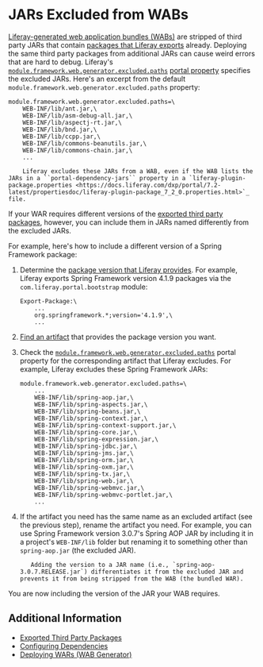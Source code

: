 # JARs Excluded from WABs

[Liferay-generated web application bundles \(WABs\)](./deploying-wars-wab-generator.md) are stripped of third party JARs that contain [packages that Liferay exports](./exported-third-party-packages.md) already. Deploying the same third party packages from additional JARs can cause weird errors that are hard to debug. Liferay's [`module.framework.web.generator.excluded.paths`](https://docs.liferay.com/dxp/portal/7.2-latest/propertiesdoc/portal.properties.html#Module%20Framework%20Web%20Application%20Bundles) [portal property](../../installation-and-upgrades/reference/portal-properties.md) specifies the excluded JARs. Here's an excerpt from the default `module.framework.web.generator.excluded.paths` property:

```properties
module.framework.web.generator.excluded.paths=\
    WEB-INF/lib/ant.jar,\
    WEB-INF/lib/asm-debug-all.jar,\
    WEB-INF/lib/aspectj-rt.jar,\
    WEB-INF/lib/bnd.jar,\
    WEB-INF/lib/ccpp.jar,\
    WEB-INF/lib/commons-beanutils.jar,\
    WEB-INF/lib/commons-chain.jar,\
    ...
```

```note::
    Liferay excludes these JARs from a WAB, even if the WAB lists the JARs in a ``portal-dependency-jars`` property in a `liferay-plugin-package.properties <https://docs.liferay.com/dxp/portal/7.2-latest/propertiesdoc/liferay-plugin-package_7_2_0.properties.html>`_ file.
```

If your WAR requires different versions of the [exported third party packages](../../liferay-internals/reference/exported-third-party-packages.md), however, you can include them in JARs named differently from the excluded JARs.

For example, here's how to include a different version of a Spring Framework package:

1. Determine the [package version that Liferay provides](../../liferay-internals/reference/exported-third-party-packages.md). For example, Liferay exports Spring Framework version 4.1.9 packages via the `com.liferay.portal.bootstrap` module:

    ```
    Export-Package:\
        ...
        org.springframework.*;version='4.1.9',\
        ...
    ```

1. [Find an artifact](../../liferay-internals/fundamentals/configuring-dependencies/finding-artifacts.md) that provides the package version you want.

1. Check the [`module.framework.web.generator.excluded.paths`](https://docs.liferay.com/dxp/portal/7.2-latest/propertiesdoc/portal.properties.html#Module%20Framework) portal property for the corresponding artifact that Liferay excludes. For example, Liferay excludes these Spring Framework JARs:

    ```properties
    module.framework.web.generator.excluded.paths=\
        ...
        WEB-INF/lib/spring-aop.jar,\
        WEB-INF/lib/spring-aspects.jar,\
        WEB-INF/lib/spring-beans.jar,\
        WEB-INF/lib/spring-context.jar,\
        WEB-INF/lib/spring-context-support.jar,\
        WEB-INF/lib/spring-core.jar,\
        WEB-INF/lib/spring-expression.jar,\
        WEB-INF/lib/spring-jdbc.jar,\
        WEB-INF/lib/spring-jms.jar,\
        WEB-INF/lib/spring-orm.jar,\
        WEB-INF/lib/spring-oxm.jar,\
        WEB-INF/lib/spring-tx.jar,\
        WEB-INF/lib/spring-web.jar,\
        WEB-INF/lib/spring-webmvc.jar,\
        WEB-INF/lib/spring-webmvc-portlet.jar,\
        ...
    ```

1. If the artifact you need has the same name as an excluded artifact (see the previous step), rename the artifact you need. For example, you can use Spring Framework version 3.0.7's Spring AOP JAR by including it in a project's `WEB-INF/lib` folder but renaming it to something other than `spring-aop.jar` (the excluded JAR).

    ```tip::
       Adding the version to a JAR name (i.e., `spring-aop-3.0.7.RELEASE.jar`) differentiates it from the excluded JAR and prevents it from being stripped from the WAB (the bundled WAR).
    ```

You are now including the version of the JAR your WAB requires.

## Additional Information

* [Exported Third Party Packages](../../liferay-internals/reference/exported-third-party-packages.md)
* [Configuring Dependencies](../../liferay-internals/fundamentals/configuring-dependencies.md)
* [Deploying WARs \(WAB Generator\)](./deploying-wars-wab-generator.md)
